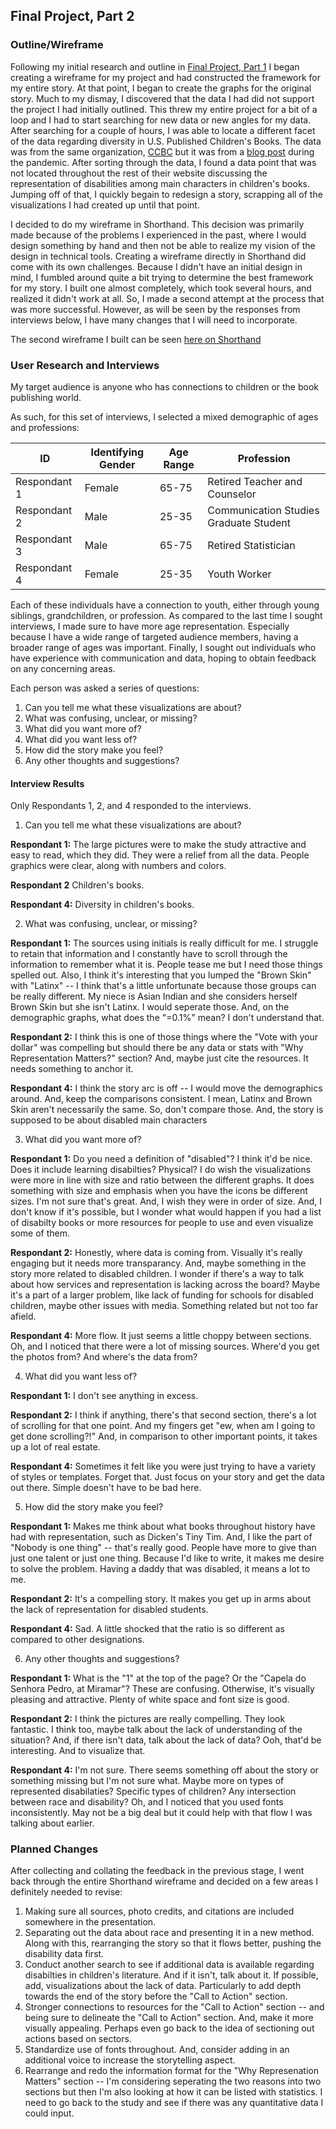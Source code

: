 ## Final Project, Part 2

### Outline/Wireframe
Following my initial research and outline in [Final Project, Part 1](https://s-carmack.github.io/carmack-portfolio/Final-Project-Part-1_shunshocarmack.html) I began creating a wireframe for my project and had constructed the framework for my entire story. At that point, I began to create the graphs for the original story. Much to my dismay, I discovered that the data I had did not support the project I had initially outlined. This threw my entire project for a bit of a loop and I had to start searching for new data or new angles for my data. After searching for a couple of hours, I was able to locate a different facet of the data regarding diversity in U.S. Published Children's Books. The data was from the same organization, [CCBC](https://ccbc.education.wisc.edu/) but it was from a [blog post](http://ccblogc.blogspot.com/2020/06/the-numbers-are-in-2019-ccbc-diversity.html) during the pandemic. After sorting through the data, I found a data point that was not located throughout the rest of their website discussing the representation of disabilities among main characters in children's books. Jumping off of that, I quickly begain to redesign a story, scrapping all of the visualizations I had created up until that point.

I decided to do my wireframe in Shorthand. This decision was primarily made because of the problems I experienced in the past, where I would design something by hand and then not be able to realize my vision of the design in technical tools. Creating a wireframe directly in Shorthand did come with its own challenges. Because I didn't have an initial design in mind, I fumbled around quite a bit trying to determine the best framework for my story. I built one almost completely, which took several hours, and realized it didn't work at all. So, I made a second attempt at the process that was more successful. However, as will be seen by the responses from interviews below, I have many changes that I will need to incorporate.

The second wireframe I built can be seen [here on Shorthand](https://preview.shorthand.com/6soCIw45tC3tUNzi)

### User Research and Interviews

My target audience is anyone who has connections to children or the book publishing world.

As such, for this set of interviews, I selected a mixed demographic of ages and professions:

ID | Identifying Gender | Age Range | Profession
---|---|---|---
Respondant 1 | Female | 65-75 | Retired Teacher and Counselor
Respondant 2 | Male | 25-35 | Communication Studies Graduate Student
Respondant 3 | Male | 65-75 | Retired Statistician
Respondant 4 | Female | 25-35 | Youth Worker

Each of these individuals have a connection to youth, either through young siblings, grandchildren, or profession. As compared to the last time I sought interviews, I made sure to have more age representation. Especially because I have a wide range of targeted audience members, having a broader range of ages was important. Finally, I sought out individuals who have experience with communication and data, hoping to obtain feedback on any concerning areas.

Each person was asked a series of questions:
1. Can you tell me what these visualizations are about?
2. What was confusing, unclear, or missing?
3. What did you want more of?
4. What did you want less of?
5. How did the story make you feel?
6. Any other thoughts and suggestions?


#### Interview Results
Only Respondants 1, 2, and 4 responded to the interviews.

1. Can you tell me what these visualizations are about?

**Respondant 1:** The large pictures were to make the study attractive and easy to read, which they did. They were a relief from all the data. People graphics were clear, along with numbers and colors. 

**Respondant 2** Children's books.

**Respondant 4:** Diversity in children's books.


2. What was confusing, unclear, or missing?

**Respondant 1:** The sources using initials is really difficult for me. I struggle to retain that information and I constantly have to scroll through the information to remember what it is. People tease me but I need those things spelled out. Also, I think it's interesting that you lumped the "Brown Skin" with "Latinx" -- I think that's a little unfortunate because those groups can be really different. My niece is Asian Indian and she considers herself Brown Skin but she isn't Latinx. I would seperate those. And, on the demographic graphs, what does the "=0.1%" mean? I don't understand that.

**Respondant 2:** I think this is one of those things where the "Vote with your dollar" was compelling but should there be any data or stats with "Why Representation Matters?" section? And, maybe just cite the resources. It needs something to anchor it.

**Respondant 4:** I think the story arc is off -- I would move the demographics around. And, keep the comparisons consistent. I mean, Latinx and Brown Skin aren't necessarily the same. So, don't compare those. And, the story is supposed to be about disabled main characters


3. What did you want more of?

**Respondant 1:** Do you need a definition of "disabled"? I think it'd be nice. Does it include learning disabilties? Physical? I do wish the visualizations were more in line with size and ratio between the different graphs. It does something with size and emphasis when you have the icons be different sizes. I'm not sure that's great. And, I wish they were in order of size. And, I don't know if it's possible, but I wonder what would happen if you had a list of disabilty books or more resources for people to use and even visualize some of them.

**Respondant 2:** Honestly, where data is coming from. Visually it's really engaging but it needs more transparancy. And, maybe something in the story more related to disabled children. I wonder if there's a way to talk about how services and representation is lacking across the board? Maybe it's a part of a larger problem, like lack of funding for schools for disabled children, maybe other issues with media. Something related but not too far afield.

**Respondant 4:** More flow. It just seems a little choppy between sections. Oh, and I noticed that there were a lot of missing sources. Where'd you get the photos from? And where's the data from?


4. What did you want less of?

**Respondant 1:** I don't see anything in excess.

**Respondant 2:** I think if anything, there's that second section, there's a lot of scrolling for that one point. And my fingers get "ew, when am I going to get done scrolling?!" And, in comparison to other important points, it takes up a lot of real estate.

**Respondant 4:** Sometimes it felt like you were just trying to have a variety of styles or templates. Forget that. Just focus on your story and get the data out there. Simple doesn't have to be bad here.


5. How did the story make you feel?

**Respondant 1:** Makes me think about what books throughout history have had with representation, such as Dicken's Tiny Tim. And, I like the part of "Nobody is one thing" -- that's really good. People have more to give than just one talent or just one thing. Because I'd like to write, it makes me desire to solve the problem. Having a daddy that was disabled, it means a lot to me.

**Respondant 2:** It's a compelling story. It makes you get up in arms about the lack of representation for disabled students.

**Respondant 4:** Sad. A little shocked that the ratio is so different as compared to other designations. 


6. Any other thoughts and suggestions?

**Respondant 1:** What is the "1" at the top of the page? Or the "Capela do Senhora Pedro, at Miramar"? These are confusing. Otherwise, it's visually pleasing and attractive. Plenty of white space and font size is good.

**Respondant 2:** I think the pictures are really compelling. They look fantastic. I think too, maybe talk about the lack of understanding of the situation? And, if there isn't data, talk about the lack of data? Ooh, that'd be interesting. And to visualize that.

**Respondant 4:** I'm not sure. There seems something off about the story or something missing but I'm not sure what. Maybe more on types of represented disabilaties? Specific types of children? Any intersection between race and disability? Oh, and I noticed that you used fonts inconsistently. May not be a big deal but it could help with that flow I was talking about earlier.



### Planned Changes
After collecting and collating the feedback in the previous stage, I went back through the entire Shorthand wireframe and decided on a few areas I definitely needed to revise:
1. Making sure all sources, photo credits, and citations are included somewhere in the presentation.
2. Separating out the data about race and presenting it in a new method. Along with this, rearranging the story so that it flows better, pushing the disability data first.
3. Conduct another search to see if additional data is available regarding disabilties in children's literature. And if it isn't, talk about it. If possible, add, visualizations about the lack of data. Particularly to add depth towards the end of the story before the "Call to Action" section.
4. Stronger connections to resources for the "Call to Action" section -- and being sure to delineate the "Call to Action" section. And, make it more visually appealing. Perhaps even go back to the idea of sectioning out actions based on sectors.
5. Standardize use of fonts throughout. And, consider adding in an additional voice to increase the storytelling aspect.
6. Rearrange and redo the information format for the "Why Represenation Matters" section -- I'm considering seperating the two reasons into two sections but then I'm also looking at how it can be listed with statistics. I need to go back to the study and see if there was any quantitative data I could input.
